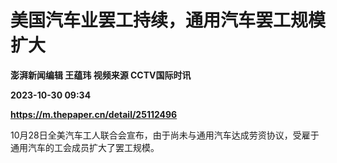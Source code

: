 # 美国汽车业罢工持续，通用汽车罢工规模扩大
**澎湃新闻编辑 王蕴玮 视频来源 CCTV国际时讯**

**2023-10-30 09:34**

**https://m.thepaper.cn/detail/25112496**

10月28日全美汽车工人联合会宣布，由于尚未与通用汽车达成劳资协议，受雇于通用汽车的工会成员扩大了罢工规模。